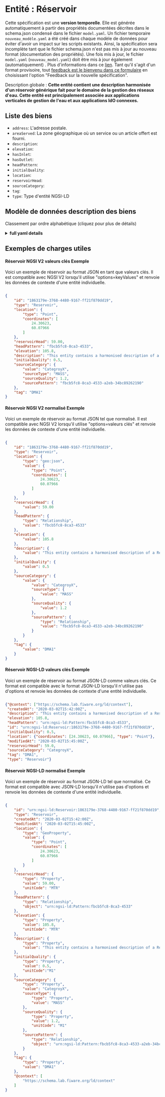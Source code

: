 Entité : Réservoir  
==================  
Cette spécification est une **version temporelle**. Elle est générée automatiquement à partir des propriétés documentées décrites dans le schema.json condensé dans le fichier `model.yaml`. Un fichier temporaire `nouveau_modèle.yaml` a été créé dans chaque modèle de données pour éviter d'avoir un impact sur les scripts existants. Ainsi, la spécification sera incomplète tant que le fichier schema.json n'est pas mis à jour au nouveau format (documentation des propriétés). Une fois mis à jour, le fichier `model.yaml` (`nouveau_model.yaml`) doit être mis à jour également (automatiquement) . Plus d'informations dans ce [lien](https://github.com/smart-data-models/data-models/blob/master/specs/warning_message_new_spec.md). Tant qu'il s'agit d'un format provisoire, tout [feedback est le bienvenu dans ce formulaire](https://smartdatamodels.org/index.php/submit-an-issue-2/) en choisissant l'option "Feedback sur la nouvelle spécification".  
Description globale : **Cette entité contient une description harmonisée d'un réservoir générique fait pour le domaine de la gestion des réseaux d'eau. Cette entité est principalement associée aux applications verticales de gestion de l'eau et aux applications IdO connexes.**  

## Liste des biens  

- `address`: L'adresse postale.  - `areaServed`: La zone géographique où un service ou un article offert est fourni.  - `description`:   - `elevation`:   - `hasInlet`:   - `hasOutlet`:   - `headPattern`:   - `initialQuality`:   - `location`:   - `reservoirHead`:   - `sourceCategory`:   - `tag`:   - `type`: Type d'entité NGSI-LD  ## Modèle de données description des biens  
Classement par ordre alphabétique (cliquez pour plus de détails)  
<details><summary><strong>full yaml details</strong></summary>    
```yaml  
Reservoir:    
  description: 'This entity contains a harmonised description of a generic Reservoir made for the Water Network Management domain. This entity is primarily associated with the water management vertical and related IoT applications.'    
  properties:    
    address:    
      description: 'The mailing address.'    
      properties:    
        addressCountry:    
          type: string    
        addressLocality:    
          type: string    
        addressRegion:    
          type: string    
        areaServed:    
          type: string    
        postOfficeBoxNumber:    
          type: string    
        postalCode:    
          type: string    
        streetAddress:    
          type: string    
      type: Property    
    areaServed:    
      description: 'The geographic area where a service or offered item is provided.'    
      type: Property    
    description:    
      properties: &reservoir_-_properties_-_elevation_-_properties    
        createdAt:    
          format: date-time    
          type: string    
        modifiedAt:    
          format: date-time    
          type: string    
        observedAt:    
          format: date-time    
          type: string    
        type:    
          enum:    
            - Property    
          type: string    
        unitCode:    
          type: string    
        value:    
          type:    
            - number    
            - string    
            - array    
      required: &reservoir_-_properties_-_elevation_-_required    
        - type    
        - value    
      type: object    
    elevation:    
      properties: *reservoir_-_properties_-_elevation_-_properties    
      required: *reservoir_-_properties_-_elevation_-_required    
      type: object    
    hasInlet:    
      properties: &reservoir_-_properties_-_hasoutlet_-_properties    
        createdAt:    
          format: date-time    
          type: string    
        modifiedAt:    
          format: date-time    
          type: string    
        object:    
          format: uri    
          type:    
            - string    
        observedAt:    
          format: date-time    
          type: string    
        type:    
          enum:    
            - Relationship    
          type: string    
      required: &reservoir_-_properties_-_hasoutlet_-_required    
        - type    
        - object    
      type: object    
    hasOutlet:    
      properties: *reservoir_-_properties_-_hasoutlet_-_properties    
      required: *reservoir_-_properties_-_hasoutlet_-_required    
      type: object    
    headPattern:    
      properties: *reservoir_-_properties_-_hasoutlet_-_properties    
      required: *reservoir_-_properties_-_hasoutlet_-_required    
      type: object    
    initialQuality:    
      properties: *reservoir_-_properties_-_elevation_-_properties    
      required: *reservoir_-_properties_-_elevation_-_required    
      type: object    
    location:    
      $id: https://geojson.org/schema/Geometry.json    
      $schema: "http://json-schema.org/draft-07/schema#"    
      oneOf:    
        - properties:    
            bbox:    
              items:    
                type: number    
              minItems: 4    
              type: array    
            coordinates:    
              items:    
                type: number    
              minItems: 2    
              type: array    
            type:    
              enum:    
                - Point    
              type: string    
          required:    
            - type    
            - coordinates    
          title: 'GeoJSON Point'    
          type: object    
        - properties:    
            bbox:    
              items:    
                type: number    
              minItems: 4    
              type: array    
            coordinates:    
              items:    
                items:    
                  type: number    
                minItems: 2    
                type: array    
              minItems: 2    
              type: array    
            type:    
              enum:    
                - LineString    
              type: string    
          required:    
            - type    
            - coordinates    
          title: 'GeoJSON LineString'    
          type: object    
        - properties:    
            bbox:    
              items:    
                type: number    
              minItems: 4    
              type: array    
            coordinates:    
              items:    
                items:    
                  items:    
                    type: number    
                  minItems: 2    
                  type: array    
                minItems: 4    
                type: array    
              type: array    
            type:    
              enum:    
                - Polygon    
              type: string    
          required:    
            - type    
            - coordinates    
          title: 'GeoJSON Polygon'    
          type: object    
        - properties:    
            bbox:    
              items:    
                type: number    
              minItems: 4    
              type: array    
            coordinates:    
              items:    
                items:    
                  type: number    
                minItems: 2    
                type: array    
              type: array    
            type:    
              enum:    
                - MultiPoint    
              type: string    
          required:    
            - type    
            - coordinates    
          title: 'GeoJSON MultiPoint'    
          type: object    
        - properties:    
            bbox:    
              items:    
                type: number    
              minItems: 4    
              type: array    
            coordinates:    
              items:    
                items:    
                  items:    
                    type: number    
                  minItems: 2    
                  type: array    
                minItems: 2    
                type: array    
              type: array    
            type:    
              enum:    
                - MultiLineString    
              type: string    
          required:    
            - type    
            - coordinates    
          title: 'GeoJSON MultiLineString'    
          type: object    
        - properties:    
            bbox:    
              items:    
                type: number    
              minItems: 4    
              type: array    
            coordinates:    
              items:    
                items:    
                  items:    
                    items:    
                      type: number    
                    minItems: 2    
                    type: array    
                  minItems: 4    
                  type: array    
                type: array    
              type: array    
            type:    
              enum:    
                - MultiPolygon    
              type: string    
          required:    
            - type    
            - coordinates    
          title: 'GeoJSON MultiPolygon'    
          type: object    
      title: 'GeoJSON Geometry'    
    reservoirHead:    
      properties: *reservoir_-_properties_-_elevation_-_properties    
      required: *reservoir_-_properties_-_elevation_-_required    
      type: object    
    sourceCategory:    
      properties:    
        createdAt:    
          format: date-time    
          type: string    
        modifiedAt:    
          format: date-time    
          type: string    
        observedAt:    
          format: date-time    
          type: string    
        sourcePattern:    
          properties:    
            createdAt:    
              format: date-time    
              type: string    
            modifiedAt:    
              format: date-time    
              type: string    
            object:    
              format: uri    
              type:    
                - string    
            observedAt:    
              format: date-time    
              type: string    
            type:    
              enum:    
                - Relationship    
              type: string    
          required:    
            - type    
            - object    
          type: object    
        sourceQuality:    
          properties:    
            createdAt:    
              format: date-time    
              type: string    
            modifiedAt:    
              format: date-time    
              type: string    
            observedAt:    
              format: date-time    
              type: string    
            type:    
              enum:    
                - Property    
              type: string    
            unitCode:    
              type: string    
            value:    
              type:    
                - number    
                - string    
          required:    
            - type    
            - value    
          type: object    
        sourceType:    
          properties:    
            createdAt:    
              format: date-time    
              type: string    
            modifiedAt:    
              format: date-time    
              type: string    
            observedAt:    
              format: date-time    
              type: string    
            type:    
              enum:    
                - Property    
              type: string    
            unitCode:    
              type: string    
            value:    
              enum:    
                - CONCEN    
                - MASS    
                - FLOWPACED    
                - SETPOINT    
              type:    
                - number    
                - string    
          required:    
            - type    
            - value    
          type: object    
        type:    
          enum:    
            - Property    
          type: string    
        unitCode:    
          type: string    
        value:    
          type:    
            - number    
            - string    
      required:    
        - type    
        - value    
        - sourceType    
        - sourceQuality    
        - sourcePattern    
      type: object    
    tag:    
      properties: *reservoir_-_properties_-_elevation_-_properties    
      required: *reservoir_-_properties_-_elevation_-_required    
      type: object    
    type:    
      description: 'NGSI-LD Entity Type'    
      enum:    
        - Reservoir    
      type: string    
  required:    
    - id    
    - type    
    - location    
    - reservoirHead    
  type: object    
```  
</details>    
## Exemples de charges utiles  
#### Réservoir NGSI V2 valeurs clés Exemple  
Voici un exemple de réservoir au format JSON en tant que valeurs clés. Il est compatible avec NGSI V2 lorsqu'il utilise "options=keyValues" et renvoie les données de contexte d'une entité individuelle.  
```json  
{  
    "id": "1863179e-3768-4480-9167-ff21f870dd19",  
    "type": "Reservoir",  
    "location": {  
        "type": "Point",  
        "coordinates": [  
            24.30623,  
            60.07966  
        ]  
    },  
    "reservoirHead": 59.00,  
    "headPattern": "fbcb5fc8-8ca3-4533",  
    "elevation": 105.8,  
    "description": "This entity contains a harmonised description of a Reservoir",  
    "initialQuality": 0.5,  
    "sourceCategory": {  
        "value": "CategroyX",  
        "sourceType": "MASS",  
        "sourceQuality": 1.2,  
        "sourcePattern": "fbcb5fc8-8ca3-4533-a2eb-34bc89262190"  
    },  
    "tag": "DMA1"  
}  
```  
#### Réservoir NGSI V2 normalisé Exemple  
Voici un exemple de réservoir au format JSON tel que normalisé. Il est compatible avec NGSI V2 lorsqu'il utilise "options=valeurs clés" et renvoie les données de contexte d'une entité individuelle.  
```json  
{  
    "id": "1863179e-3768-4480-9167-ff21f870dd19",  
    "type": "Reservoir",  
    "location": {  
        "type": "geo:json",  
        "value": {  
            "type": "Point",  
            "coordinates": [  
                24.30623,  
                60.07966  
            ]  
        }  
    },  
    "reservoirHead": {  
        "value": 59.00  
    },  
    "headPattern": {  
        "type": "Relationship",  
        "value": "fbcb5fc8-8ca3-4533"  
    },  
    "elevation": {  
        "value": 105.8  
    },  
    "description": {  
        "value": "This entity contains a harmonised description of a Reservoir"  
    },  
    "initialQuality": {  
        "value": 0.5  
    },  
    "sourceCategory": {  
        "value": {  
            "value": "CategroyX",  
            "sourceType": {  
                "value": "MASS"  
            },  
            "sourceQuality": {  
                "value": 1.2  
            },  
            "sourcePattern": {  
                "type": "Relationship",  
                "value": "fbcb5fc8-8ca3-4533-a2eb-34bc89262190"  
            }  
        }  
    },  
    "tag": {  
        "value": "DMA1"  
    }  
}  
```  
#### Réservoir NGSI-LD valeurs clés Exemple  
Voici un exemple de réservoir au format JSON-LD comme valeurs clés. Ce format est compatible avec le format JSON-LD lorsqu'il n'utilise pas d'options et renvoie les données de contexte d'une entité individuelle.  
```json  
{"@context": ["https://schema.lab.fiware.org/ld/context"],  
 "createdAt": "2020-03-02T15:42:00Z",  
 "description": "This entity contains a harmonised description of a Reservoir",  
 "elevation": 105.8,  
 "headPattern": "urn:ngsi-ld:Pattern:fbcb5fc8-8ca3-4533",  
 "id": "urn:ngsi-ld:Reservoir:1863179e-3768-4480-9167-ff21f870dd19",  
 "initialQuality": 0.5,  
 "location": {"coordinates": [24.30623, 60.07966], "type": "Point"},  
 "modifiedAt": "2020-03-02T15:45:00Z",  
 "reservoirHead": 59.0,  
 "sourceCategory": "CategroyX",  
 "tag": "DMA1",  
 "type": "Reservoir"}  
```  
#### Réservoir NGSI-LD normalisé Exemple  
Voici un exemple de réservoir au format JSON-LD tel que normalisé. Ce format est compatible avec JSON-LD lorsqu'il n'utilise pas d'options et renvoie les données de contexte d'une entité individuelle.  
```json  
{  
    "id": "urn:ngsi-ld:Reservoir:1863179e-3768-4480-9167-ff21f870dd19",  
    "type": "Reservoir",  
    "createdAt": "2020-03-02T15:42:00Z",  
    "modifiedAt": "2020-03-02T15:45:00Z",  
    "location": {  
        "type": "GeoProperty",  
        "value": {  
            "type": "Point",  
            "coordinates": [  
                24.30623,  
                60.07966  
            ]  
        }  
    },  
    "reservoirHead": {  
        "type": "Property",  
        "value": 59.00,  
        "unitCode": "MTR"  
    },  
    "headPattern": {  
        "type": "Relationship",  
        "object": "urn:ngsi-ld:Pattern:fbcb5fc8-8ca3-4533"  
    },  
    "elevation": {  
        "type": "Property",  
        "value": 105.8,  
        "unitCode": "MTR"  
    },  
    "description": {  
        "type": "Property",  
        "value": "This entity contains a harmonised description of a Reservoir"  
    },  
    "initialQuality": {  
        "type": "Property",  
        "value": 0.5,  
        "unitCode":"M1"  
    },  
    "sourceCategory": {  
        "type": "Property",  
        "value": "CategroyX",  
        "sourceType": {  
            "type": "Property",  
            "value": "MASS"  
        },  
        "sourceQuality": {  
            "type": "Property",  
            "value": 1.2,  
            "unitCode": "M1"  
        },  
        "sourcePattern": {  
            "type": "Relationship",  
            "object": "urn:ngsi-ld:Pattern:fbcb5fc8-8ca3-4533-a2eb-34bc89262190"  
        }  
    },  
    "tag": {  
        "type": "Property",  
        "value": "DMA1"  
    },  
    "@context": [  
        "https://schema.lab.fiware.org/ld/context"  
    ]  
}  
```  
